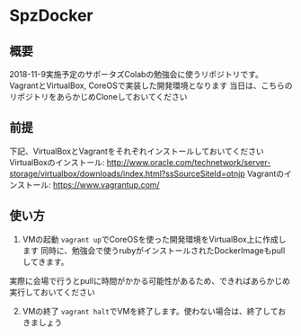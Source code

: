 # SpzDocker
## 概要
2018-11-9実施予定のサポータズColabの勉強会に使うリポジトリです。
VagrantとVirtualBox, CoreOSで実装した開発環境となります
当日は、こちらのリポジトリをあらかじめCloneしておいてください

## 前提
下記、VirtualBoxとVagrantをそれぞれインストールしておいてください
VirtualBoxのインストール: http://www.oracle.com/technetwork/server-storage/virtualbox/downloads/index.html?ssSourceSiteId=otnjp
Vagrantのインストール: https://www.vagrantup.com/

## 使い方
1. VMの起動
`vagrant up`でCoreOSを使った開発環境をVirtualBox上に作成します
同時に、勉強会で使うrubyがインストールされたDockerImageもpullしてきます。

実際に会場で行うとpullに時間がかかる可能性があるため、できればあらかじめ実行しておいてください

2. VMの終了
`vagrant halt`でVMを終了します。使わない場合は、終了しておきましょう

